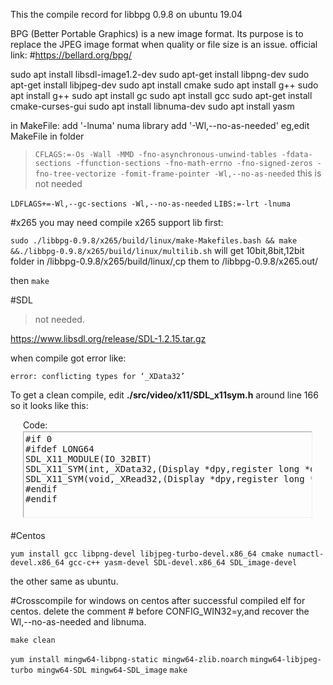 This the compile record for libbpg 0.9.8 on ubuntu 19.04

BPG (Better Portable Graphics) is a new image format. Its purpose is to replace the JPEG image format when quality or file size is an issue. 
official link:
#https://bellard.org/bpg/ 


sudo apt install libsdl-image1.2-dev
sudo apt-get install libpng-dev
sudo apt-get install libjpeg-dev
sudo apt install cmake
sudo apt install g++
sudo apt install g++
sudo apt install gc
sudo apt install gcc
sudo apt-get install cmake-curses-gui
sudo apt install libnuma-dev
sudo apt install yasm



in MakeFile:
add '-lnuma' numa library
add '-Wl,--no-as-needed'
eg,edit MakeFile in folder 

>```CFLAGS:=-Os -Wall -MMD -fno-asynchronous-unwind-tables -fdata-sections -ffunction-sections -fno-math-errno -fno-signed-zeros -fno-tree-vectorize -fomit-frame-pointer -Wl,--no-as-needed```
>this is not needed

```LDFLAGS+=-Wl,--gc-sections -Wl,--no-as-needed```
```LIBS:=-lrt -lnuma```

#x265
you may need compile x265 support lib first:

``sudo ./libbpg-0.9.8/x265/build/linux/make-Makefiles.bash && make &&./libbpg-0.9.8/x265/build/linux/multilib.sh``
will get 10bit,8bit,12bit folder in /libbpg-0.9.8/x265/build/linux/,cp them to /libbpg-0.9.8/x265.out/

then ``make``


#SDL 
>not needed.

https://www.libsdl.org/release/SDL-1.2.15.tar.gz


when compile got error like:
```
error: conflicting types for ‘_XData32’
```

To get a clean compile, edit **./src/video/x11/SDL_x11sym.h** around line 166 so it looks like this:  

<div style="margin:20px; margin-top:5px">

<div class="smallfont" style="margin-bottom:2px">Code:</div>

<pre class="bbcodeblock" dir="ltr" style="
		margin: 0px;
		margin-right: -99999px;
		padding: 3px;
		border: 1px inset;
		width: 98%;
		height: 130px;
		text-align: left;
		overflow: auto">#if 0
#ifdef LONG64
SDL_X11_MODULE(IO_32BIT)
SDL_X11_SYM(int,_XData32,(Display *dpy,register long *data,unsigned len),(dpy,data,len),return)
SDL_X11_SYM(void,_XRead32,(Display *dpy,register long *data,long len),(dpy,data,len),)
#endif
#endif</pre>

</div>



#Centos

```
yum install gcc libpng-devel libjpeg-turbo-devel.x86_64 cmake numactl-devel.x86_64 gcc-c++ yasm-devel SDL-devel.x86_64 SDL_image-devel
```

the other same as ubuntu.



#Crosscompile for windows on centos
after successful compiled elf for centos.
delete the comment # before CONFIG_WIN32=y,and recover the Wl,--no-as-needed and libnuma.

``make clean``

``yum install mingw64-libpng-static mingw64-zlib.noarch``
``mingw64-libjpeg-turbo mingw64-SDL mingw64-SDL_image``
``make``